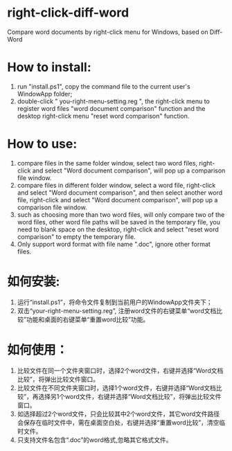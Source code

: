 # right-click-diff-word
Compare word documents by right-click menu for Windows, based on Diff-Word


# How to install:
1. run "install.ps1", copy the command file to the current user's WindowApp folder;
2. double-click " you-right-menu-setting.reg ", the right-click menu to register word files "word document comparison" function and the desktop right-click menu "reset word comparison" function.

# How to use:
1. compare files in the same folder window, select two word files, right-click and select "Word document comparison", will pop up a comparison file window.
2. compare files in different folder window, select a word file, right-click and select "Word document comparison", and then select another word file, right-click and select "Word document comparison", will pop up a comparison file window.
3. such as choosing more than two word files, will only compare two of the word files, other word file paths will be saved in the temporary file, you need to blank space on the desktop, right-click and select "reset word comparison" to empty the temporary file.
4. Only support word format with file name ".doc", ignore other format files.


# 如何安装:
1. 运行“install.ps1”，将命令文件复制到当前用户的WindowApp文件夹下；
2. 双击“your-right-menu-setting.reg”, 注册word文件的右键菜单“word文档比较”功能和桌面的右键菜单“重置word比较”功能。

# 如何使用：
1. 比较文件在同一个文件夹窗口时，选择2个word文件，右键并选择“Word文档比较”，将弹出比较文件窗口。
2. 比较文件在不同文件夹窗口时，选择1个word文件，右键并选择“Word文档比较”，再选择另1个word文件，右键并选择“Word文档比较”，将弹出比较文件窗口。
3. 如选择超过2个word文件，只会比较其中2个word文件，其它word文件路径会保存在临时文件中，需在桌面空白处，右键并选择“重置word比较”，清空临时文件。
4. 只支持文件名包含“.doc”的word格式,忽略其它格式文件。

